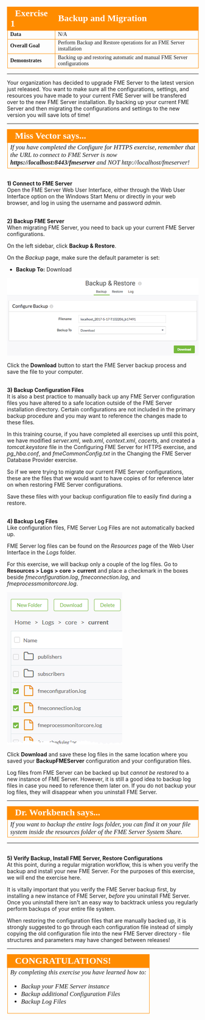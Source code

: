 <!--Exercise Section-->

<table style="border-spacing: 0px;border-collapse: collapse;font-family:serif">
<tr>
<td width=25% style="vertical-align:middle;background-color:darkorange;border: 2px solid darkorange">
<i class="fa fa-cogs fa-lg fa-pull-left fa-fw" style="color:white;padding-right: 12px;vertical-align:text-top"></i>
<span style="color:white;font-size:x-large;font-weight: bold">Exercise 1</span>
</td>
<td style="border: 2px solid darkorange;background-color:darkorange;color:white">
<span style="color:white;font-size:x-large;font-weight: bold">Backup and Migration</span>
</td>
</tr>

<tr>
<td style="border: 1px solid darkorange; font-weight: bold">Data</td>
<td style="border: 1px solid darkorange">N/A</td>
</tr>

<tr>
<td style="border: 1px solid darkorange; font-weight: bold">Overall Goal</td>
<td style="border: 1px solid darkorange">Perform Backup and Restore operations for an FME Server installation</td>
</tr>

<tr>
<td style="border: 1px solid darkorange; font-weight: bold">Demonstrates</td>
<td style="border: 1px solid darkorange">Backing up and restoring automatic and manual FME Server configurations</td>
</tr>

</table>

---

Your organization has decided to upgrade FME Server to the latest version just released. You want to make sure all the configurations, settings, and resources you have made to your current FME Server will be transfered over to the new FME Server installation. By backing up your current FME Server and then migrating the configurations and settings to the new version you will save lots of time!

---

<!--Miss Vector says...--> 

<table style="border-spacing: 0px">
<tr>
<td style="vertical-align:middle;background-color:darkorange;border: 2px solid darkorange">
<i class="fa fa-quote-left fa-lg fa-pull-left fa-fw" style="color:white;padding-right: 12px;vertical-align:text-top"></i>
<span style="color:white;font-size:x-large;font-weight: bold;font-family:serif">Miss Vector says...</span>
</td>
</tr>

<tr>
<td style="border: 1px solid darkorange">
<span style="font-family:serif; font-style:italic; font-size:larger">
If you have completed the Configure for HTTPS exercise, remember that the URL to connect to FME Server is now </span><span style="font-family:serif; font-style:italic; font-weight:bold; font-size:larger">https://localhost:8443/fmeserver</span><span style="font-family:serif; font-style:italic; font-size:larger"> and NOT http://localhost/fmeserver!
</span>
</td>
</tr>
</table>


<br>**1) Connect to FME Server**
<br>
Open the FME Server Web User Interface, either through the Web User Interface option on the Windows Start Menu or directly in your web browser, and log in using the username and password *admin*.


<br>**2) Backup FME Server**
<br>
When migrating FME Server, you need to back up your current FME Server configurations.

On the left sidebar, click **Backup & Restore**.

On the *Backup* page, make sure the default parameter is set:

- **Backup To:** Download

![](./Images/6.401.BackupFile.png)

Click the **Download** button to start the FME Server backup process and save the file to your computer.


<br>**3) Backup Configuration Files**
<br>It is also a best practice to manually back up any FME Server configuration files you have altered to a safe location outside of the FME Server installation directory. Certain configurations are not included in the primary backup procedure and you may want to reference the changes made to these files.

In this training course, if you have completed all exercises up until this point, we have modified *server.xml*, *web.xml*, *context.xml*, *cacerts*, and created a *tomcat.keystore* file in the Configuring FME Server for HTTPS exercise, and *pg_hba.conf*, and *fmeCommonConfig.txt* in the Changing the FME Server Database Provider exercise. 

So if we were trying to migrate our current FME Server configurations, these are the files that we would want to have copies of for reference later on when restoring FME Server configurations.

Save these files with your backup configuration file to easily find during a restore.


<br>**4) Backup Log Files**
<br>Like configuration files, FME Server Log Files are not automatically backed up.

FME Server log files can be found on the *Resources* page of the Web User Interface in the *Logs* folder.

For this exercise, we will backup only a couple of the log files. Go to **Resources &gt; Logs &gt; core &gt; current** and place a checkmark in the boxes beside *fmeconfiguration.log*, *fmeconnection.log*, and *fmeprocessmonitorcore.log*.

![](./Images/6.402.SelectLogFiles.png)

Click **Download** and save these log files in the same location where you saved your **BackupFMEServer** configuration and your configuration files.

Log files from FME Server can be backed up but *cannot be restored* to a new instance of FME Server. However, it is still a good idea to backup log files in case you need to reference them later on. If you do not backup your log files, they will disappear when you uninstall FME Server.

---

<!--Person X Says Section-->

<table style="border-spacing: 0px">
<tr>
<td style="vertical-align:middle;background-color:darkorange;border: 2px solid darkorange">
<i class="fa fa-quote-left fa-lg fa-pull-left fa-fw" style="color:white;padding-right: 12px;vertical-align:text-top"></i>
<span style="color:white;font-size:x-large;font-weight: bold;font-family:serif">Dr. Workbench says...</span>
</td>
</tr>

<tr>
<td style="border: 1px solid darkorange">
<span style="font-family:serif; font-style:italic; font-size:larger">
If you want to backup the entire logs folder, you can find it on your file system inside the resources folder of the FME Server System Share.
</span>
</td>
</tr>
</table>

---


<br>**5) Verify Backup, Install FME Server, Restore Configurations**
<br>At this point, during a regular migration workflow, this is when you verify the backup and install your new FME Server. For the purposes of this exercise, we will end the exercise here.

It is vitally important that you verify the FME Server backup first, by installing a new instance of FME Server, *before* you uninstall FME Server. Once you uninstall there isn't an easy way to backtrack unless you regularly perform backups of your entire file system.

When restoring the configuration files that are manually backed up, it is strongly suggested to go through each configuration file instead of simply copying the old configuration file into the new FME Server directory - file structures and parameters may have changed between releases!

---

<!--Exercise Congratulations Section--> 

<table style="border-spacing: 0px">
<tr>
<td style="vertical-align:middle;background-color:darkorange;border: 2px solid darkorange">
<i class="fa fa-thumbs-o-up fa-lg fa-pull-left fa-fw" style="color:white;padding-right: 12px;vertical-align:text-top"></i>
<span style="color:white;font-size:x-large;font-weight: bold;font-family:serif">CONGRATULATIONS!</span>
</td>
</tr>

<tr>
<td style="border: 1px solid darkorange">
<span style="font-family:serif; font-style:italic; font-size:larger">
By completing this exercise you have learned how to:
<br>
<ul><li>Backup your FME Server instance</li>
<li>Backup additional Configuration Files</li>
<li>Backup Log Files</li></ul>
</span>
</td>
</tr>
</table>
